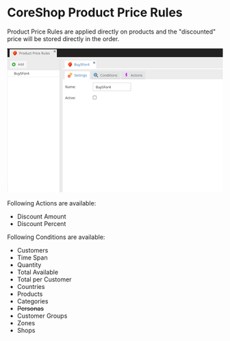 # CoreShop Product Price Rules

Product Price Rules are applied directly on products and the "discounted" price will be stored directly in the order.

![Cart Price Rules](img/product-pricerule.png)

Following Actions are available:
 - Discount Amount
 - Discount Percent

Following Conditions are available:
 - Customers
 - Time Span
 - Quantity
 - Total Available
 - Total per Customer
 - Countries
 - Products
 - Categories
 - ~~Personas~~
 - Customer Groups
 - Zones
 - Shops
